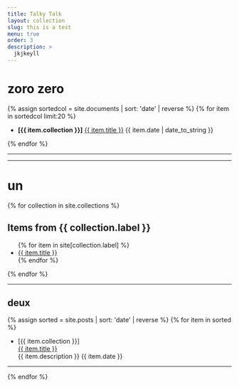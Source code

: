 ```yaml
---
title: Talky Talk
layout: collection
slug: this is a test
menu: true
order: 3
description: >
  jkjkeyll
---
```

<h1>zoro zero</h1>

<p>
{% assign sortedcol = site.documents | sort: 'date' | reverse %}
{% for item in sortedcol limit:20 %}
    <ul>
      <li>
      <span><b>[{{ item.collection }}]</b></span>
      <a href="{{ item.url | relative_url }}" class="h4 flip-title">
        <span>{{ item.title }}</span></a>
      <time class="heading faded fine">
      {{ item.date | date_to_string }}</time>
      </li>
    </ul>
{% endfor %}
</p>


<hr>
<hr>

<h1>un</h1>
{% for collection in site.collections %}
  <h2>Items from {{ collection.label }}</h2>
  <ul>
    {% for item in site[collection.label] %}
      <li><a href="{{ item.url }}">{{ item.title }}</a></li>
    {% endfor %}
  </ul>
{% endfor %}
<hr>

<h2>deux</h2>
<p>
  {% assign sorted = site.posts | sort: 'date' | reverse %}
  {% for item in sorted %}
    <ul>
      <li>
         <span>[{{ item.collection }}]</span><br />
         <a href="{{ item.url | relative_url }}" class="flip-title">
         <span>{{ item.title }}</span></a><br/>
         <span>{{ item.description }}
         {{ item.date }}</span>
      </li>
    </ul>
    <hr>
  {% endfor %}
  </p>
